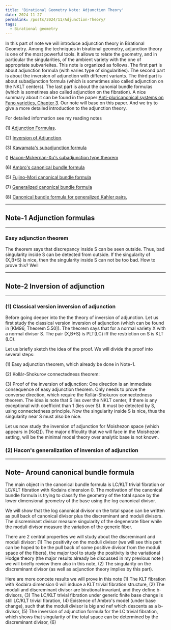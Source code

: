 ```yaml
---
title: 'Birational Geometry Note: Adjunction Theory'
date: 2024-11-27
permalink: /posts/2024/11/Adjunction-Theory/
tags:
  - Birational geometry
---
```


In this part of note we will introduce adjunction theory in Birational Geometry. Among the techniques in birational geometry, adjunction theory is one of the most
powerful tools. It allows to relate the geometry, and in particular the singularities,
of the ambient variety with the one of appropriate subvarieites. This note is organized as follows. The first part is about adjunction formula (with varies type of singularities). The second part is about the inversion of adjunction with different variants. The third part is about subadjunction formula (which is sometimes also called adjunction on the NKLT centers). The last part is about the canonial bundle formulas (which is sometimes also called adjunction on the fibration). A nice summary about it can be found in the paper [Anti-pluricanonical systems
on Fano varieties, Chapter 3](https://annals.math.princeton.edu/2019/190-2/p01). Our note will base on this paper. And we try to give a more detailed introduction to the adjunction theory.


For detailed information see my reading notes 

(1) [Adjunction Formulas]().

(2) [Inversion of Adjunction](). 

(3) [Kawamata's subadjunction formula](https://yilimath.github.io/files/Birational/CanonicalBundleFormula/KawamataSubadjunction.pdf)

() [Hacon-Mckernan-Xu's subadjunction type theorem]()

(6) [Ambro's canonical bundle formula](https://yilimath.github.io/files/Birational/CanonicalBundleFormula/AmbroCanonicalBundle.pdf)

(5) [Fujino-Mori canonical bundle formula](https://yilimath.github.io/files/Birational/CanonicalBundleFormula/FujinoMoriCanonicalBundle.pdf)

(7) [Generalized canonical bundle formula](https://yilimath.github.io/files/Birational/CanonicalBundleFormula/GeneralizedCanonicalBundle.pdf)

(8) [Canonical bundle formula for generalized Kahler pairs](),


---
## Note-1 Adjunction formulas
---

### Easy adjunction theorem
The theorem says that discrepancy inside S can be seen outside. Thus, bad singularity inside S can be detected from outside. If the singularity of (X,B+S) is nice, then the singularity inside S can not be too bad. How to prove this? Well 


---
## Note-2 Inversion of adjunction
---


### (1) Classical version inversion of adjunction

Before going deeper into the the theory of inversion of adjunction. Let us first study the classical version inversion of adjunction (which can be found in [KM96, Theorem 5.50]). The theorem says that for a normal variety X with a normal divisor S. The pair (X,B+S) is PLT(LC) iff the restriction on S is KLT (LC). 


Let us briefly sketch the idea of the proof. We will divide the proof into several steps:

(1) Easy adjunction theorem, which already be done in Note-1. 

(2) Kollár-Shokurov connectedness theorem: 

(3) Proof of the inversion of adjunction: One direction is an immediate consequence of easy adjunction theorem. Only needs to prove the converse direction, which require the Kollár-Shokurov connectedness theorem. The idea is note that S lies over the NKLT center, if there is any exceptional with coefficint than 1 (lies over S). It must be detected by S, using connectedness principle. Now the singularity inside S is nice, thus the singularity near S must also be nice.

Let us now study the inversion of adjunction for Moishezon space (which appears in [Kol2]). The major difficulity that we will face in the Moishezon setting, will be the minimal model theory over analytic base is not known. 


### (2) Hacon's generalization of inversion of adjunction



----
## Note- Around canonical bundle formula

The main object in the canonical bundle formula is LC/KLT trivial fibration or LC/KLT fibration with Kodaira dimension 0. The motivation of the canonical bundle formula is trying to classify the geometry of the total space by the lower dimensional geometry of the base using the log canonical divisor. 

We will show that the log canonical divisor on the total space can be written as pull back of canonical divisor plus the discreminant and moduli divisors. The discreminant divisor measure singularity of the degenerate fiber while the moduli divisor measure the variation of the generic fiber. 

There are 2 central properties we will study about the discreminant and moduli divisor:
(1) The positivity on the moduli divisor (we will see this part can be hoped to be the pull back of some positive divisor from the moduli space of the fibers), the major tool to study the positivity is the variational Hodge theory (the major results already be discussed in my previous note []()) we will briefly review them also in this note,
(2) The singularity on the discreminant divisor (as well as adjunction theory implies by this part).

Here are more concete results we will prove in this note
(1) The KLT fibration with Kodaira dimension 0 will induce a KLT trivial fibration structure,
(2) The moduli and discreminant divisor are birational invariant, and they define b-divisors,
(3) The LC/KLT trivial fibration under generic finite base change is still LC/KLT trivial fibration,
(4) Existence of Ambro's model (under base change), such that the moduli divisor is big and nef which descents as a b-divisor,
(5) The inversion of adjunction formula for the LC trivial fibration, which shows that singularity of the total space can be determined by the discreminant divisor,
(6) 